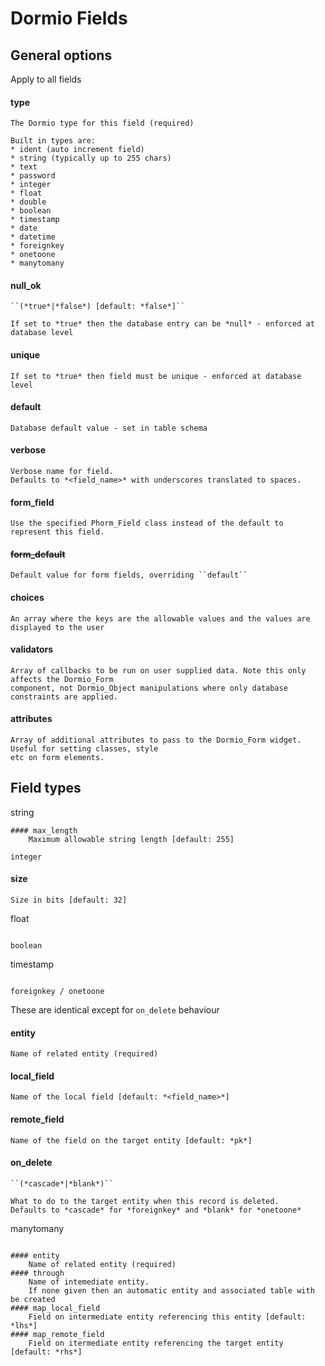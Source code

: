 Dormio Fields
=============

General options
---------------
Apply to all fields

#### type
	The Dormio type for this field (required)
 
	Built in types are:
	* ident (auto increment field)
	* string (typically up to 255 chars)
	* text
	* password
	* integer
	* float
	* double
	* boolean
	* timestamp
	* date
	* datetime
	* foreignkey
	* onetoone
	* manytomany

#### null_ok
	``(*true*|*false*) [default: *false*]``

	If set to *true* then the database entry can be *null* - enforced at database level

#### unique
	If set to *true* then field must be unique - enforced at database level

#### default
	Database default value - set in table schema

#### verbose
	Verbose name for field.
	Defaults to *<field_name>* with underscores translated to spaces.

#### form_field
	Use the specified Phorm_Field class instead of the default to represent this field.
   
#### <del>form_default</del>
	Default value for form fields, overriding ``default``
   
#### choices
	An array where the keys are the allowable values and the values are displayed to the user

#### validators
	Array of callbacks to be run on user supplied data. Note this only affects the Dormio_Form
	component, not Dormio_Object manipulations where only database constraints are applied.
   
#### attributes
	Array of additional attributes to pass to the Dormio_Form widget.  Useful for setting classes, style
	etc on form elements.

Field types
-----------

string
~~~~~~
#### max_length
	Maximum allowable string length [default: 255]
   
integer
~~~~~~~
#### size
	Size in bits [default: 32]
   
float
~~~~~

boolean
~~~~~~~

timestamp
~~~~~~~~~

foreignkey / onetoone
~~~~~~~~~~~~~~~~~~~~~
These are identical except for ``on_delete`` behaviour

#### entity
	Name of related entity (required)
   
#### local_field
	Name of the local field [default: *<field_name>*]
   
#### remote_field
	Name of the field on the target entity [default: *pk*]
   
#### on_delete
	``(*cascade*|*blank*)``
   
	What to do to the target entity when this record is deleted.
	Defaults to *cascade* for *foreignkey* and *blank* for *onetoone*
   
manytomany
~~~~~~~~~~

#### entity
	Name of related entity (required)
#### through
	Name of intemediate entity.
	If none given then an automatic entity and associated table with be created
#### map_local_field
	Field on intermediate entity referencing this entity [default: *lhs*]
#### map_remote_field
	Field on itermediate entity referencing the target entity [default: *rhs*]
